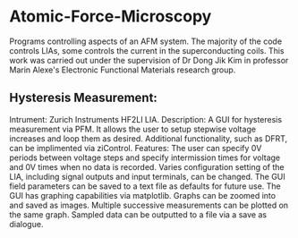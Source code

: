 # Atomic-Force-Microscopy
Programs controlling aspects of an AFM system. The majority of the code controls LIAs, some controls the current in the superconducting coils.
This work was carried out under the supervision of Dr Dong Jik Kim in professor Marin Alexe's Electronic Functional Materials research group.

## Hysteresis Measurement:
Intrument: Zurich Instruments HF2LI LIA. 
Description: A GUI for hysteresis measurement via PFM. It allows the user to setup stepwise voltage increases and loop them as desired. Additional functionality, such as DFRT, can be implimented via ziControl.
Features:
The user can specify 0V periods between voltage steps and specify intermission times for voltage and 0V times when no data is recorded.
Varies configuration setting of the LIA, including signal outputs and input terminals, can be changed.
The GUI field parameters can be saved to a text file as defaults for future use.
The GUI has graphing capabilities via matplotlib. Graphs can be zoomed into and saved as images. Multiple successive measurements can be plotted on the same graph.
Sampled data can be outputted to a file via a save as dialogue.
